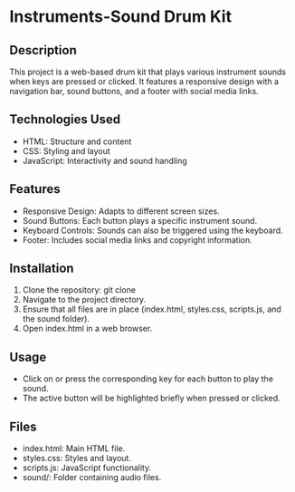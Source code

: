 # Instruments-Sound Drum Kit

## Description
This project is a web-based drum kit that plays various instrument sounds when keys are pressed or clicked. It features a responsive design with a navigation bar, sound buttons, and a footer with social media links.

## Technologies Used
- HTML: Structure and content
- CSS: Styling and layout
- JavaScript: Interactivity and sound handling

## Features
- Responsive Design: Adapts to different screen sizes.
- Sound Buttons: Each button plays a specific instrument sound.
- Keyboard Controls: Sounds can also be triggered using the keyboard.
- Footer: Includes social media links and copyright information.

## Installation
1. Clone the repository: git clone <repository-url>
2. Navigate to the project directory.
3. Ensure that all files are in place (index.html, styles.css, scripts.js, and the sound folder).
4. Open index.html in a web browser.

## Usage
- Click on or press the corresponding key for each button to play the sound.
- The active button will be highlighted briefly when pressed or clicked.

## Files
- index.html: Main HTML file.
- styles.css: Styles and layout.
- scripts.js: JavaScript functionality.
- sound/: Folder containing audio files.

